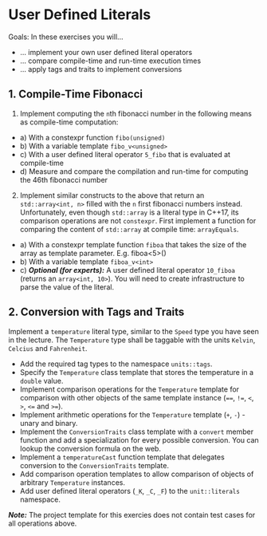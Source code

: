 # User Defined Literals

Goals:
In these exercises you will...

* ... implement your own user defined literal operators
* ... compare compile-time and run-time execution times
* ... apply tags and traits to implement conversions

## 1. Compile-Time Fibonacci

1. Implement computing the `n`th fibonacci number in the following means as compile-time computation:

* a) With a constexpr function `fibo(unsigned)`
* b) With a variable template `fibo_v<unsigned>`
* c) With a user defined literal operator `5_fibo` that is evaluated at compile-time
* d)  Measure and compare the compilation and run-time for computing the 46th fibonacci number

2. Implement similar constructs to the above that return an `std::array<int, n>` filled with the `n` first fibonacci numbers instead. Unfortunately, even though `std::array` is a literal type in C++17, its comparison operations are not `constexpr`. First implement a function for comparing the content of `std::array` at compile time: `arrayEquals`.  

* a) With a constexpr template function `fiboa` that takes the size of the array as template parameter. E.g. fiboa<5>()
* b) With a variable template `fiboa_v<int>`
* c) ***Optional (for experts):*** A user defined literal operator `10_fiboa` (returns an `array<int, 10>`). You will need to create infrastructure to parse the value of the literal.


## 2. Conversion with Tags and Traits

Implement a `temperature` literal type, similar to the `Speed` type you have seen in the lecture. The `Temperature` type shall be taggable with the units `Kelvin`, `Celcius` and `Fahrenheit`.

* Add the required tag types to the namespace `units::tags`.
* Specify the `Temperature` class template that stores the temperature in a `double` value.
* Implement comparison operations for the `Temperature` template for comparison with other objects of the same template instance (`==`, `!=`, `<`, `>`, `<=` and `>=`).
* Implement arithmetic operations for the `Temperature` template (`+`, `-`) - unary and binary.
* Implement the `ConversionTraits` class template with a `convert` member function and add a specialization for every possible conversion. You can lookup the conversion formula on the web.
* Implement a `temperatureCast` function template that delegates conversion to the `ConversionTraits` template.
* Add comparison operation templates to allow comparison of objects of arbitrary `Temperature` instances.
* Add user defined literal operators (`_K`, `_C`, `_F`) to the `unit::literals` namespace.

***Note:*** The project template for this exercies does not contain test cases for all operations above.